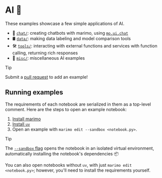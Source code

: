 # AI 🤖

These examples showcase a few simple applications of AI.

- 💬 [`chat/`](chat/): creating chatbots with marimo, using [`mo.ui.chat`](https://docs.marimo.io/api/inputs/chat.html#marimo.ui.chat)
- 🛢️ [`data/`](data/): making data labeling and model comparison tools
- 🛠 [`tools/`](tools/): interacting with external functions and services with function calling, returning rich responses
- 🍿 [`misc/`](misc/): miscellaneous AI examples

> [!TIP]
> Submit a
> [pull request](https://github.com/marimo-team/marimo/pulls) to add an example!

## Running examples

The requirements of each notebook are serialized in them as a top-level
comment. Here are the steps to open an example notebook:

1. [Install marimo](https://docs.marimo.io/getting_started/index.html#installation)
2. [Install `uv`](https://github.com/astral-sh/uv/?tab=readme-ov-file#installation)
3. Open an example with `marimo edit --sandbox <notebook.py>`.

> [!TIP]
> The [`--sandbox` flag](https://docs.marimo.io/guides/editor_features/package_management.html) opens the notebook in an isolated virtual environment,
> automatically installing the notebook's dependencies 📦

You can also open notebooks without `uv`, with just `marimo edit <notebook.py>`;
however, you'll need to install the requirements yourself.
